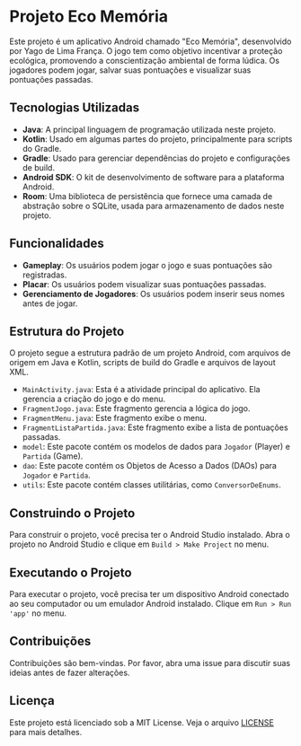 # Projeto Eco Memória

Este projeto é um aplicativo Android chamado "Eco Memória", desenvolvido por Yago de Lima França. O jogo tem como objetivo incentivar a proteção ecológica, promovendo a conscientização ambiental de forma lúdica. Os jogadores podem jogar, salvar suas pontuações e visualizar suas pontuações passadas.

## Tecnologias Utilizadas

- **Java**: A principal linguagem de programação utilizada neste projeto.
- **Kotlin**: Usado em algumas partes do projeto, principalmente para scripts do Gradle.
- **Gradle**: Usado para gerenciar dependências do projeto e configurações de build.
- **Android SDK**: O kit de desenvolvimento de software para a plataforma Android.
- **Room**: Uma biblioteca de persistência que fornece uma camada de abstração sobre o SQLite, usada para armazenamento de dados neste projeto.

## Funcionalidades

- **Gameplay**: Os usuários podem jogar o jogo e suas pontuações são registradas.
- **Placar**: Os usuários podem visualizar suas pontuações passadas.
- **Gerenciamento de Jogadores**: Os usuários podem inserir seus nomes antes de jogar.

## Estrutura do Projeto

O projeto segue a estrutura padrão de um projeto Android, com arquivos de origem em Java e Kotlin, scripts de build do Gradle e arquivos de layout XML.

- `MainActivity.java`: Esta é a atividade principal do aplicativo. Ela gerencia a criação do jogo e do menu.
- `FragmentJogo.java`: Este fragmento gerencia a lógica do jogo.
- `FragmentMenu.java`: Este fragmento exibe o menu.
- `FragmentListaPartida.java`: Este fragmento exibe a lista de pontuações passadas.
- `model`: Este pacote contém os modelos de dados para `Jogador` (Player) e `Partida` (Game).
- `dao`: Este pacote contém os Objetos de Acesso a Dados (DAOs) para `Jogador` e `Partida`.
- `utils`: Este pacote contém classes utilitárias, como `ConversorDeEnums`.

## Construindo o Projeto

Para construir o projeto, você precisa ter o Android Studio instalado. Abra o projeto no Android Studio e clique em `Build > Make Project` no menu.

## Executando o Projeto

Para executar o projeto, você precisa ter um dispositivo Android conectado ao seu computador ou um emulador Android instalado. Clique em `Run > Run 'app'` no menu.

## Contribuições

Contribuições são bem-vindas. Por favor, abra uma issue para discutir suas ideias antes de fazer alterações.

## Licença

Este projeto está licenciado sob a MIT License. Veja o arquivo [LICENSE](./LICENSE) para mais detalhes.

